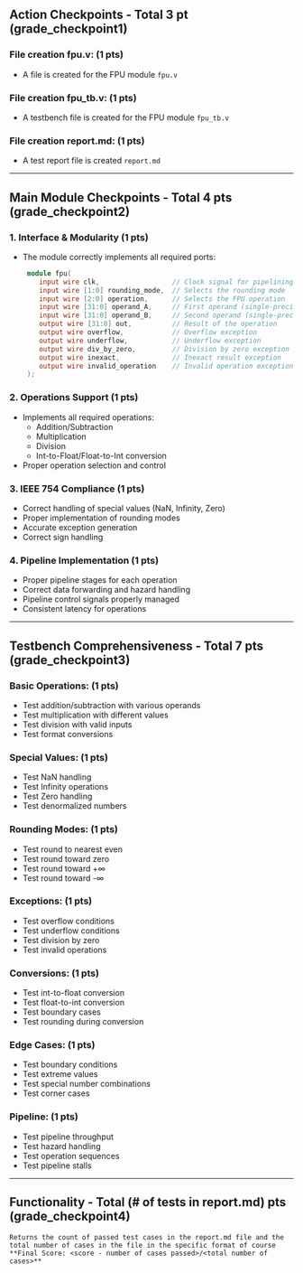 ## Action Checkpoints - Total 3 pt (grade_checkpoint1)

### File creation fpu.v: (1 pts)
   - A file is created for the FPU module `fpu.v`

### File creation fpu_tb.v: (1 pts)
   - A testbench file is created for the FPU module `fpu_tb.v`

### File creation report.md: (1 pts)
   - A test report file is created `report.md`

---

## Main Module Checkpoints - Total 4 pts (grade_checkpoint2)

### 1. Interface & Modularity (1 pts)
   - The module correctly implements all required ports:
     ```verilog
      module fpu(
         input wire clk,                  // Clock signal for pipelining
         input wire [1:0] rounding_mode,  // Selects the rounding mode
         input wire [2:0] operation,      // Selects the FPU operation
         input wire [31:0] operand_A,     // First operand (single-precision)
         input wire [31:0] operand_B,     // Second operand (single-precision)
         output wire [31:0] out,          // Result of the operation
         output wire overflow,            // Overflow exception
         output wire underflow,           // Underflow exception
         output wire div_by_zero,         // Division by zero exception
         output wire inexact,             // Inexact result exception
         output wire invalid_operation    // Invalid operation exception
      );
      ```

### 2. Operations Support (1 pts)
   - Implements all required operations:
     - Addition/Subtraction
     - Multiplication
     - Division
     - Int-to-Float/Float-to-Int conversion
   - Proper operation selection and control

### 3. IEEE 754 Compliance (1 pts)
   - Correct handling of special values (NaN, Infinity, Zero)
   - Proper implementation of rounding modes
   - Accurate exception generation
   - Correct sign handling

### 4. Pipeline Implementation (1 pts)
   - Proper pipeline stages for each operation
   - Correct data forwarding and hazard handling
   - Pipeline control signals properly managed
   - Consistent latency for operations

---

## Testbench Comprehensiveness - Total 7 pts (grade_checkpoint3)

### Basic Operations: (1 pts)
   - Test addition/subtraction with various operands
   - Test multiplication with different values
   - Test division with valid inputs
   - Test format conversions

### Special Values: (1 pts)
   - Test NaN handling
   - Test Infinity operations
   - Test Zero handling
   - Test denormalized numbers

### Rounding Modes: (1 pts)
   - Test round to nearest even
   - Test round toward zero
   - Test round toward +∞
   - Test round toward -∞

### Exceptions: (1 pts)
   - Test overflow conditions
   - Test underflow conditions
   - Test division by zero
   - Test invalid operations

### Conversions: (1 pts)
   - Test int-to-float conversion
   - Test float-to-int conversion
   - Test boundary cases
   - Test rounding during conversion

### Edge Cases: (1 pts)
   - Test boundary conditions
   - Test extreme values
   - Test special number combinations
   - Test corner cases

### Pipeline: (1 pts)
   - Test pipeline throughput
   - Test hazard handling
   - Test operation sequences
   - Test pipeline stalls

---

## Functionality - Total (# of tests in report.md) pts (grade_checkpoint4)
    Returns the count of passed test cases in the report.md file and the total number of cases in the file in the specific format of course **Final Score: <score - number of cases passed>/<total number of cases>**



